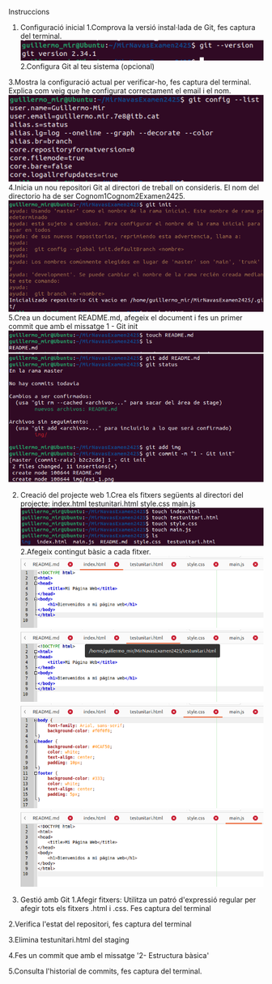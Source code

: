 Instruccions
1. Configuració inicial
1.Comprova la versió instal·lada de Git, fes captura del terminal.
![ex1](./img/ex1_1.png)
2.Configura Git al teu sistema (opcional)

3.Mostra la configuració actual per verificar-ho, fes captura del terminal. Explica com veig que he configurat correctament el email i el nom.
![ex1](./img/ex1_3.png)
4.Inicia un nou repositori Git al directori de treball on consideris. El nom del directorio ha de ser Cognom1Cognom2Examen2425.
![ex1](./img/ex1_4.png)
5.Crea un document README.md, afegeix el document i fes un primer commit que amb el missatge 1 - Git init
![ex1](./img/ex1_5.1.png)
![ex1](./img/ex1_5.2.png)

2. Creació del projecte web
1.Crea els fitxers següents al directori del projecte:
	index.html
	testunitari.html
	style.css
	main.js
	![ex2](./img/ex2_1.png)
2.Afegeix contingut bàsic a cada fitxer.
![ex2](./img/ex2_2.1.png)
![ex2](./img/ex2_2.2.png)
![ex2](./img/ex2_2.3.png)
![ex2](./img/ex2_2.4.png)

3. Gestió amb Git
1.Afegir fitxers:
Utilitza un patró d'expressió regular per afegir tots els fitxers .html i .css. Fes captura del terminal

2.Verifica l'estat del repositori, fes captura del terminal

3.Elimina testunitari.html del staging

4.Fes un commit que amb el missatge '2- Estructura bàsica'

5.Consulta l'historial de commits, fes captura del terminal.

